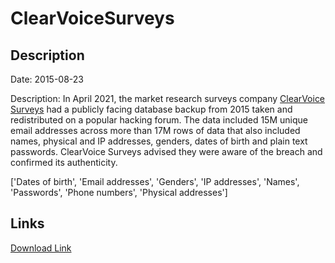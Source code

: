 # ClearVoiceSurveys

## Description

Date: 2015-08-23

Description:
In April 2021, the market research surveys company <a href="https://www.clearvoicesurveys.com/" target="_blank" rel="noopener">ClearVoice Surveys</a> had a publicly facing database backup from 2015 taken and redistributed on a popular hacking forum. The data included 15M unique email addresses across more than 17M rows of data that also included names, physical and IP addresses, genders, dates of birth and plain text passwords. ClearVoice Surveys advised they were aware of the breach and confirmed its authenticity.


['Dates of birth', 'Email addresses', 'Genders', 'IP addresses', 'Names', 'Passwords', 'Phone numbers', 'Physical addresses']

## Links

[Download Link](https://link-to.net/1229997/763.9829574316624/dynamic/?r=Y2xlYXJ2b2ljZXN1cnZleXMuY29t)